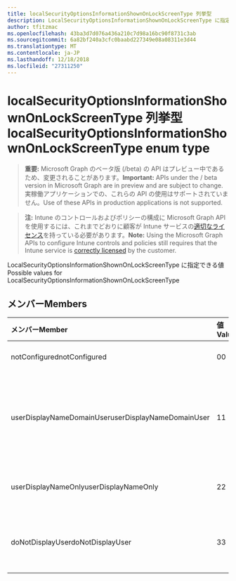 ```yaml
---
title: localSecurityOptionsInformationShownOnLockScreenType 列挙型
description: LocalSecurityOptionsInformationShownOnLockScreenType に指定できる値
author: tfitzmac
ms.openlocfilehash: 43ba3d7d076a436a210c7d98a16bc90f8731c3ab
ms.sourcegitcommit: 6a82bf240a3cfc0baabd227349e08a08311e3d44
ms.translationtype: MT
ms.contentlocale: ja-JP
ms.lasthandoff: 12/18/2018
ms.locfileid: "27311250"
---
```

# <a name="localsecurityoptionsinformationshownonlockscreentype-enum-type"></a><span data-ttu-id="b46be-103">localSecurityOptionsInformationShownOnLockScreenType 列挙型</span><span class="sxs-lookup"><span data-stu-id="b46be-103">localSecurityOptionsInformationShownOnLockScreenType enum type</span></span>

> <span data-ttu-id="b46be-104">**重要:** Microsoft Graph のベータ版 (/beta) の API はプレビュー中であるため、変更されることがあります。</span><span class="sxs-lookup"><span data-stu-id="b46be-104">**Important:** APIs under the / beta version in Microsoft Graph are in preview and are subject to change.</span></span> <span data-ttu-id="b46be-105">実稼働アプリケーションでの、これらの API の使用はサポートされていません。</span><span class="sxs-lookup"><span data-stu-id="b46be-105">Use of these APIs in production applications is not supported.</span></span>

> <span data-ttu-id="b46be-106">**注:** Intune のコントロールおよびポリシーの構成に Microsoft Graph API を使用するには、これまでどおりに顧客が Intune サービスの[適切なライセンス](https://go.microsoft.com/fwlink/?linkid=839381)を持っている必要があります。</span><span class="sxs-lookup"><span data-stu-id="b46be-106">**Note:** Using the Microsoft Graph APIs to configure Intune controls and policies still requires that the Intune service is [correctly licensed](https://go.microsoft.com/fwlink/?linkid=839381) by the customer.</span></span>

<span data-ttu-id="b46be-107">LocalSecurityOptionsInformationShownOnLockScreenType に指定できる値</span><span class="sxs-lookup"><span data-stu-id="b46be-107">Possible values for LocalSecurityOptionsInformationShownOnLockScreenType</span></span>
## <a name="members"></a><span data-ttu-id="b46be-108">メンバー</span><span class="sxs-lookup"><span data-stu-id="b46be-108">Members</span></span>
|<span data-ttu-id="b46be-109">メンバー</span><span class="sxs-lookup"><span data-stu-id="b46be-109">Member</span></span>|<span data-ttu-id="b46be-110">値</span><span class="sxs-lookup"><span data-stu-id="b46be-110">Value</span></span>|<span data-ttu-id="b46be-111">説明</span><span class="sxs-lookup"><span data-stu-id="b46be-111">Description</span></span>|
|:---|:---|:---|
|<span data-ttu-id="b46be-112">notConfigured</span><span class="sxs-lookup"><span data-stu-id="b46be-112">notConfigured</span></span>|<span data-ttu-id="b46be-113">0</span><span class="sxs-lookup"><span data-stu-id="b46be-113">0</span></span>|<span data-ttu-id="b46be-114">構成されていません</span><span class="sxs-lookup"><span data-stu-id="b46be-114">Not Configured</span></span>|
|<span data-ttu-id="b46be-115">userDisplayNameDomainUser</span><span class="sxs-lookup"><span data-stu-id="b46be-115">userDisplayNameDomainUser</span></span>|<span data-ttu-id="b46be-116">1</span><span class="sxs-lookup"><span data-stu-id="b46be-116">1</span></span>|<span data-ttu-id="b46be-117">ユーザーの表示名、ドメイン名とユーザー名</span><span class="sxs-lookup"><span data-stu-id="b46be-117">User display name, domain and user names</span></span>|
|<span data-ttu-id="b46be-118">userDisplayNameOnly</span><span class="sxs-lookup"><span data-stu-id="b46be-118">userDisplayNameOnly</span></span>|<span data-ttu-id="b46be-119">2</span><span class="sxs-lookup"><span data-stu-id="b46be-119">2</span></span>|<span data-ttu-id="b46be-120">ユーザーの表示名のみ</span><span class="sxs-lookup"><span data-stu-id="b46be-120">User display name only</span></span>|
|<span data-ttu-id="b46be-121">doNotDisplayUser</span><span class="sxs-lookup"><span data-stu-id="b46be-121">doNotDisplayUser</span></span>|<span data-ttu-id="b46be-122">3</span><span class="sxs-lookup"><span data-stu-id="b46be-122">3</span></span>|<span data-ttu-id="b46be-123">ユーザー情報を表示しません。</span><span class="sxs-lookup"><span data-stu-id="b46be-123">Do not display user information</span></span>|





